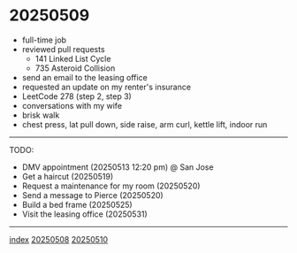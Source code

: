 <head><meta name="viewport" content="width=device-width, initial-scale=1.0, user-scalable=yes" /><meta charset="UTF-8"></head>

# 20250509

- full-time job
- reviewed pull requests
	- 141 Linked List Cycle
	- 735 Asteroid Collision
- send an email to the leasing office
- requested an update on my renter's insurance
- LeetCode 278 (step 2, step 3)
- conversations with my wife
- brisk walk
- chest press, lat pull down, side raise, arm curl, kettle lift, indoor run

---

TODO:

- DMV appointment (20250513 12:20 pm) @ San Jose
- Get a haircut (20250519)
- Request a maintenance for my room (20250520)
- Send a message to Pierce (20250520)
- Build a bed frame (20250525)
- Visit the leasing office (20250531)

---

[index](../../index.html)
[20250508](20250508.html)
[20250510](20250510.html)
